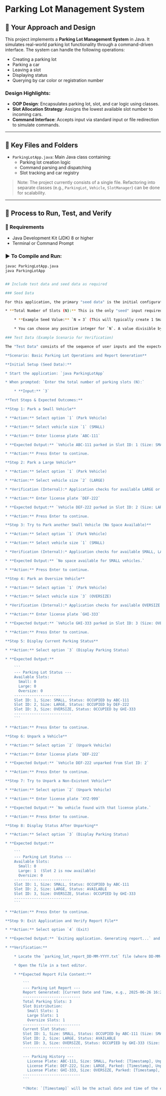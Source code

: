 # Parking Lot Management System

## 🚗 Your Approach and Design

This project implements a **Parking Lot Management System** in Java. It simulates real-world parking lot functionality through a command-driven interface. The system can handle the following operations:

- Creating a parking lot
- Parking a car
- Leaving a slot
- Displaying status
- Querying by car color or registration number

### Design Highlights:

- **OOP Design**: Encapsulates parking lot, slot, and car logic using classes.
- **Slot Allocation Strategy**: Assigns the lowest available slot number to incoming cars.
- **Command Interface**: Accepts input via standard input or file redirection to simulate commands.

---

## 📂 Key Files and Folders

- `ParkingLotApp.java`: Main Java class containing:
  - Parking lot creation logic
  - Command parsing and dispatching
  - Slot tracking and car registry

> Note: The project currently consists of a single file. Refactoring into separate classes (e.g., `ParkingLot`, `Vehicle`, `SlotManager`) can be done for scalability.

---

## 🧪 Process to Run, Test, and Verify

### 🔧 Requirements

- Java Development Kit (JDK) 8 or higher
- Terminal or Command Prompt

### ▶️ To Compile and Run:

````bash
javac ParkingLotApp.java
java ParkingLotApp


## Include test data and seed data as required

### Seed Data

For this application, the primary "seed data" is the initial configuration of the parking lot itself, provided at the start of the application:

* **Total Number of Slots (N):** This is the only "seed" input required from the user to initialize the parking lot.

    * **Example Seed Value:** `N = 3` (This will typically create 1 Small, 1 Large, and 1 Oversize slot based on the current application logic).

    * You can choose any positive integer for `N`. A value divisible by 3 (like 3, 6, 9, 12) will ensure an even distribution.

### Test Data (Example Scenario for Verification)

The "Test Data" consists of the sequence of user inputs and the expected outputs/behaviors to verify that the application's features work as intended.

**Scenario: Basic Parking Lot Operations and Report Generation**

**Initial Setup (Seed Data):**

* Start the application: `java ParkingLotApp`

* When prompted: `Enter the total number of parking slots (N):`

    * **Input:** `3`

**Test Steps & Expected Outcomes:**

**Step 1: Park a Small Vehicle**

* **Action:** Select option `1` (Park Vehicle)

* **Action:** Select vehicle size `1` (SMALL)

* **Action:** Enter license plate `ABC-111`

* **Expected Output:** `Vehicle ABC-111 parked in Slot ID: 1 (Size: SMALL)`

* **Action:** Press Enter to continue.

**Step 2: Park a Large Vehicle**

* **Action:** Select option `1` (Park Vehicle)

* **Action:** Select vehicle size `2` (LARGE)

* *Verification (Internal):* Application checks for available LARGE or OVERSIZE slots.

* **Action:** Enter license plate `DEF-222`

* **Expected Output:** `Vehicle DEF-222 parked in Slot ID: 2 (Size: LARGE)`

* **Action:** Press Enter to continue.

**Step 3: Try to Park another Small Vehicle (No Space Available)**

* **Action:** Select option `1` (Park Vehicle)

* **Action:** Select vehicle size `1` (SMALL)

* *Verification (Internal):* Application checks for available SMALL, LARGE, or OVERSIZE slots that can accommodate a SMALL vehicle. Slot 1 (SMALL) is occupied, Slot 2 (LARGE) is occupied. Only Slot 3 (OVERSIZE) is available, but the `isSlotAvailableFor` logic will correctly return `false` if `N/3` logic filled specific types.

* **Expected Output:** `No space available for SMALL vehicles.`

* **Action:** Press Enter to continue.

**Step 4: Park an Oversize Vehicle**

* **Action:** Select option `1` (Park Vehicle)

* **Action:** Select vehicle size `3` (OVERSIZE)

* *Verification (Internal):* Application checks for available OVERSIZE slots. Slot 3 is available.

* **Action:** Enter license plate `GHI-333`

* **Expected Output:** `Vehicle GHI-333 parked in Slot ID: 3 (Size: OVERSIZE)`

* **Action:** Press Enter to continue.

**Step 5: Display Current Parking Status**

* **Action:** Select option `3` (Display Parking Status)

* **Expected Output:**

    ```
    --- Parking Lot Status ---
    Available Slots:
      Small: 0
      Large: 0
      Oversize: 0
    --------------------------
    Slot ID: 1, Size: SMALL, Status: OCCUPIED by ABC-111
    Slot ID: 2, Size: LARGE, Status: OCCUPIED by DEF-222
    Slot ID: 3, Size: OVERSIZE, Status: OCCUPIED by GHI-333
    --------------------------
    ```

* **Action:** Press Enter to continue.

**Step 6: Unpark a Vehicle**

* **Action:** Select option `2` (Unpark Vehicle)

* **Action:** Enter license plate `DEF-222`

* **Expected Output:** `Vehicle DEF-222 unparked from Slot ID: 2`

* **Action:** Press Enter to continue.

**Step 7: Try to Unpark a Non-Existent Vehicle**

* **Action:** Select option `2` (Unpark Vehicle)

* **Action:** Enter license plate `XYZ-999`

* **Expected Output:** `No vehicle found with that license plate.`

* **Action:** Press Enter to continue.

**Step 8: Display Status After Unparking**

* **Action:** Select option `3` (Display Parking Status)

* **Expected Output:**

    ```
    --- Parking Lot Status ---
    Available Slots:
      Small: 0
      Large: 1  (Slot 2 is now available)
      Oversize: 0
    --------------------------
    Slot ID: 1, Size: SMALL, Status: OCCUPIED by ABC-111
    Slot ID: 2, Size: LARGE, Status: AVAILABLE
    Slot ID: 3, Size: OVERSIZE, Status: OCCUPIED by GHI-333
    --------------------------
    ```

* **Action:** Press Enter to continue.

**Step 9: Exit Application and Verify Report File**

* **Action:** Select option `4` (Exit)

* **Expected Output:** `Exiting application. Generating report...` and `Parking lot report successfully generated to parking_lot_report_DD-MM-YYYY.txt`

* **Verification:**

    * Locate the `parking_lot_report_DD-MM-YYYY.txt` file (where DD-MM-YYYY is the current date) in the same directory where you ran the Java application.

    * Open the file in a text editor.

    * **Expected Report File Content:**

        ```
        --- Parking Lot Report ---
        Report Generated: [Current Date and Time, e.g., 2025-06-26 16:20:58]
        --------------------------
        Total Parking Slots: 3
        Slot Distribution:
          Small Slots: 1
          Large Slots: 1
          Oversize Slots: 1
        --------------------------
        Current Slot Status:
        Slot ID: 1, Size: SMALL, Status: OCCUPIED by ABC-111 (Size: SMALL)
        Slot ID: 2, Size: LARGE, Status: AVAILABLE
        Slot ID: 3, Size: OVERSIZE, Status: OCCUPIED by GHI-333 (Size: OVERSIZE)
        --------------------------

        --- Parking History ---
          License Plate: ABC-111, Size: SMALL, Parked: [Timestamp], Unparked: N/A (Still Parked)
          License Plate: DEF-222, Size: LARGE, Parked: [Timestamp], Unparked: [Timestamp]
          License Plate: GHI-333, Size: OVERSIZE, Parked: [Timestamp], Unparked: N/A (Still Parked)
        --------------------------
        ```

        *(Note: `[Timestamp]` will be the actual date and time of the event.)*
````
